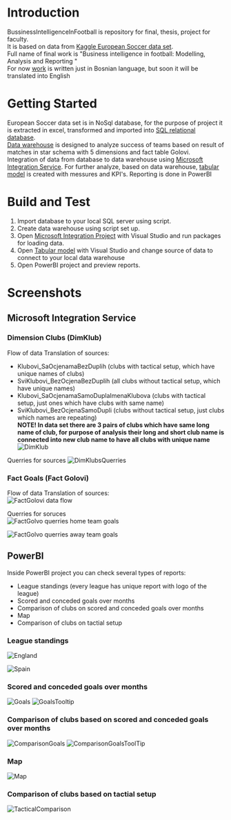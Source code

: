 # Introduction
BussinessIntelligenceInFootball is repository for final, thesis, project for faculty.  
It is based on data from [Kaggle European Soccer data set](https://www.kaggle.com/hugomathien/soccer).  
Full name of final work is "Business intelligence in football: Modelling, Analysis and Reporting "  
For now [work](Nerminko-Omanić-IB110010-Final-thesis.pdf) is written just in Bosnian language, but soon it will be translated into English

# Getting Started
European Soccer data set is in NoSql database, for the purpose of project it is extracted in excel, transformed and imported into [SQL relational database](SoccerDB_diagram.png).  
[Data warehouse](SoccerDW_diagramFinal.png) is designed to analyze success of teams based on result of matches in star schema with 5 dimensions and fact table Golovi.  
Integration of data from database to data warehouse using [Microsoft Integration Service](/SoccerDW_IntegrationServices).
For further analyze, based on data warehouse, [tabular model](/SoccerDW_Tabular2) is created with messures and KPI's.
Reporting is done in PowerBI

# Build and Test
1. Import database to your local SQL server using script.
2. Create data warehouse using script set up.
3. Open [Microsoft Integration Project](/SoccerDW_IntegrationServices) with Visual Studio and run packages for loading data.
4. Open [Tabular model](/SoccerDW_Tabular2) with Visual Studio and change source of data to connect to your local data warehouse
5. Open PowerBI project and preview reports.


# Screenshots

## Microsoft Integration Service

### Dimension Clubs (DimKlub)

Flow of data
Translation of sources:
* Klubovi_SaOcjenamaBezDuplih (clubs with tactical setup, which have unique names of clubs)
* SviKlubovi_BezOcjenaBezDuplih (all clubs without tactical setup, which have unique names)  
* Klubovi_SaOcjenamaSamoDuplaImenaKlubova (clubs with tactical setup, just ones which have clubs with same name)
* SviKlubovi_BezOcjenaSamoDupli (clubs without tactical setup, just clubs which names are repeating)  
**NOTE! In data set there are 3 pairs of clubs which have same long name of club, for purpose of analysis their long and short club name is connected into new club name to have all clubs with unique name**
![DimKlub](/IntegrationServicesScreenShoots/DimKlub_DataLoad.png)

Querries for sources
![DimKlubsQuerries](/IntegrationServicesScreenShoots/SISSquerry_forDimKlub.png)

### Fact Goals (Fact Golovi)

Flow of data
Translation of sources:  
![FactGolovi data flow](/IntegrationServicesScreenShoots/FactGolovi_DataLoad.png)

Querries for soruces  
![FactGolvo querries home team goals](/IntegrationServicesScreenShoots/SISSquerry_forFactGolovi_goloviDomacin.png)
  
![FactGolvo querries away team goals](/IntegrationServicesScreenShoots/SISSquerry_forFactGolovi_goloviGosta.png)

## PowerBI

Inside PowerBI project you can check several types of reports:
* League standings (every league has unique report with logo of the league)
* Scored and conceded goals over months
* Comparison of clubs on scored and conceded goals over months
* Map
* Comparison of clubs on tactial setup

### League standings

![England](/ReportsScreenShoots/LeagueStandingsEngland.png)

![Spain](/ReportsScreenShoots/LeagueStandingsSpain.png)

### Scored and conceded goals over months

![Goals](/ReportsScreenShoots/IndividualGoalsGraph.png)
![GoalsTooltip](/ReportsScreenShoots/IndividualGoalsTooltip.png)

### Comparison of clubs based on scored and conceded goals over months

![ComparisonGoals](/ReportsScreenShoots/ComparisonGoals.png)
![ComparisonGoalsToolTip](/ReportsScreenShoots/ComparisonTooltip.png)

### Map

![Map](/ReportsScreenShoots/Map.png)

### Comparison of clubs based on tactial setup

![TacticalComparison](/ReportsScreenShoots/TacticalComparison.png)
